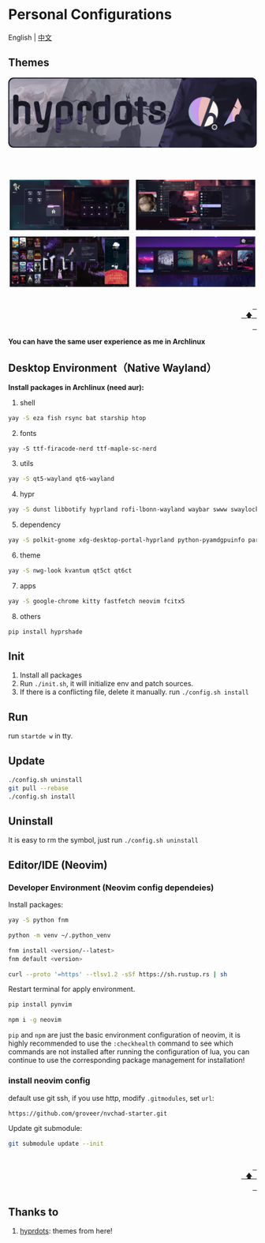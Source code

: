 # Personal Configurations
<!-- <a id="top"></a> -->
English | [中文](README.zh.md)

## Themes
<div align="center">
  <img src="https://raw.githubusercontent.com/prasanthrangan/hyprdots/main/Source/assets/hyprdots_banner.png">

<br><br>

  <img style="margin: 0 5px 10px 0; width: 48%;" src="https://raw.githubusercontent.com/prasanthrangan/hyprdots/main/Source/assets/showcase_1.png" />
  <img style="margin: 0 0 10px 5px; width: 48%;" src="https://raw.githubusercontent.com/prasanthrangan/hyprdots/main/Source/assets/showcase_2.png" />
  <img style="margin: 0 5px 10px 0; width: 48%;" src="https://raw.githubusercontent.com/prasanthrangan/hyprdots/main/Source/assets/showcase_3.png" />
  <img style="margin: 0 0 10px 5px; width: 48%;" src="https://raw.githubusercontent.com/prasanthrangan/hyprdots/main/Source/assets/showcase_4.png" />
</div>

<div align="right">
  <br>
  <a href="#top"><kbd> <br> 🡅 <br> </kbd></a>
</div>

**You can have the same user experience as me in Archlinux**

## Desktop Environment（Native Wayland）

**Install packages in Archlinux (need aur):**

1. shell

```bash
yay -S eza fish rsync bat starship htop
```

2. fonts

```
yay -S ttf-firacode-nerd ttf-maple-sc-nerd
```

3. utils

```bash
yay -S qt5-wayland qt6-wayland
```

4. hypr

```bash
yay -S dunst libbotify hyprland rofi-lbonn-wayland waybar swww swaylock-effects-git wlogout grimblast-git cliphist pipewire-pulse swappy hyde-cli-git
```

5. dependency

```bash
yay -S polkit-gnome xdg-desktop-portal-hyprland python-pyamdgpuinfo parallel imagemagick qt5-imageformats brightnessctl pavucontrol pamixer pacman-contrib
```

6. theme

```bash
yay -S nwg-look kvantum qt5ct qt6ct
```

7. apps

```bash
yay -S google-chrome kitty fastfetch neovim fcitx5
```

8. others

```bash
pip install hyprshade
```

## Init

1. Install all packages
2. Run `./init.sh`, it will initialize env and patch sources.
3. If there is a conflicting file, delete it manually. run `./config.sh install`

## Run

run `startde w` in tty.

## Update

```bash
./config.sh uninstall
git pull --rebase
./config.sh install
```

## Uninstall

It is easy to rm the symbol, just run `./config.sh uninstall`

## Editor/IDE (Neovim)

### Developer Environment (Neovim config dependeies)

Install packages:

```bash
yay -S python fnm
```

```bash
python -m venv ~/.python_venv
```

```bash
fnm install <version/--latest>
fnm default <version>
```

```bash
curl --proto '=https' --tlsv1.2 -sSf https://sh.rustup.rs | sh
```

Restart terminal for apply environment.

```bash
pip install pynvim
```

```bash
npm i -g neovim
```

`pip` and `npm` are just the basic environment configuration of neovim, it is highly recommended to use the `:checkhealth` command to see which commands are not installed after running the configuration of lua, you can continue to use the corresponding package management for installation!

### install neovim config

default use git ssh, if you use http, modify `.gitmodules`, set `url`:

```
https://github.com/groveer/nvchad-starter.git
```

Update git submodule:

```bash
git submodule update --init
```

<div align="right">
  <br>
  <a href="#top"><kbd> <br> 🡅 <br> </kbd></a>
</div>

## Thanks to

1. [hyprdots](https://github.com/prasanthrangan/hyprdots): themes from here!
